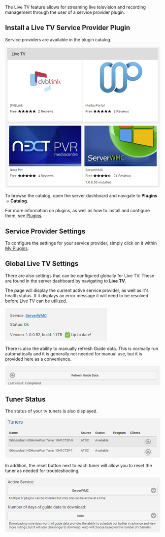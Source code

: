 The Live TV feature allows for streaming live television and recording management through the user of a service provider plugin.

## Install a Live TV Service Provider Plugin

Service providers are available in the plugin catalog. 

![](images/server/livetv5.png)

To browse the catalog, open the server dashboard and navigate to **Plugins** -> **Catalog**.

For more information on plugins, as well as how to install and configure them, see [Plugins](Plugins).

## Service Provider Settings

To configure the settings for your service provider, simply click on it within [My Plugins](Plugins#my-plugins). 

## Global Live TV Settings

There are also settings that can be configured globally for Live TV. These are found in the server dashboard by navigating to **Live TV**.

The page will display the current active service provider, as well as it's health status. If it displays an error message it will need to be resolved before Live TV can be utilized.

![](images/server/livetv1.png)

There is also the ability to manually refresh Guide data. This is normally run automatically and it is generally not needed for manual use, but it is provided here as a convenience.

![](images/server/livetv2.png)

## Tuner Status

The status of your tv tuners is also displayed.

![](images/server/livetv3.png)

In addition, the reset button next to each tuner will allow you to reset the tuner as needed for troubleshooting.

![](images/server/livetv4.png)